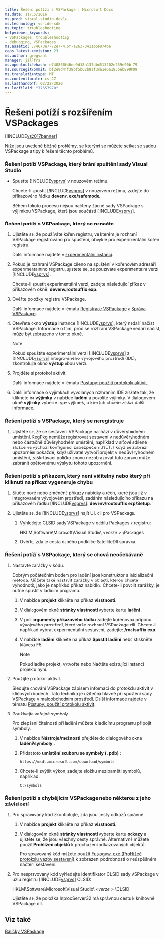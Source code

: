 ```yaml
---
title: Řešení potíží s VSPackage | Microsoft Docs
ms.date: 11/15/2016
ms.prod: visual-studio-dev14
ms.technology: vs-ide-sdk
ms.topic: troubleshooting
helpviewer_keywords:
- VSPackages, troubleshooting
- debugging, VSPackages
ms.assetid: 274673e7-72e7-476f-a263-3411b5b874be
caps.latest.revision: 23
ms.author: gregvanl
manager: jillfra
ms.openlocfilehash: e740860046ee9d18a137dbd513202e259e90bf79
ms.sourcegitcommit: bf2e9d4ff38bf5b62b8af3da1e6a183beb899809
ms.translationtype: MT
ms.contentlocale: cs-CZ
ms.lasthandoff: 02/22/2020
ms.locfileid: "77557970"
---
```

# <a name="troubleshooting-vspackages"></a>Řešení potíží s rozšířením VSPackages
[!INCLUDE[vs2017banner](../includes/vs2017banner.md)]

Níže jsou uvedené běžné problémy, se kterými se můžete setkat se sadou VSPackage a tipy k řešení těchto problémů.  
  
### <a name="to-troubleshoot-a-vspackage-that-keeps-visual-studio-from-starting"></a>Řešení potíží VSPackage, který brání spuštění sady Visual Studio  
  
- Spusťte [!INCLUDE[vsprvs](../includes/vsprvs-md.md)] v nouzovém režimu.  
  
     Chcete-li spustit [!INCLUDE[vsprvs](../includes/vsprvs-md.md)] v nouzovém režimu, zadejte do příkazového řádku **devenv. exe/safemode**.  
  
     Během tohoto procesu nejsou načteny žádné sady VSPackage s výjimkou VSPackage, které jsou součástí [!INCLUDE[vsprvs](../includes/vsprvs-md.md)].  
  
### <a name="to-troubleshoot-a-vspackage-that-does-not-load"></a>Řešení potíží s VSPackage, který se nenačte  
  
1. Ujistěte se, že používáte kořen registru, ve kterém je rozhraní VSPackage registrováno pro spuštění, obvykle pro experimentální kořen registru.  
  
     Další informace najdete v [experimentální instanci](../extensibility/the-experimental-instance.md).  
  
2. Pokud je rozhraní VSPackage cíleno na spuštění v kořenovém adresáři experimentálního registru, ujistěte se, že používáte experimentální verzi [!INCLUDE[vsprvs](../includes/vsprvs-md.md)].  
  
     Chcete-li spustit experimentální verzi, zadejte následující příkaz v příkazovém okně: **devenv/rootsuffix exp**.  
  
3. Ověřte položky registru VSPackage.  
  
     Další informace najdete v tématu [Registrace VSPackage](internals/registering-vspackages.md) a [Správa VSPackage](../extensibility/managing-vspackages.md).  
  
4. Otevřete okno **výstup** instance [!INCLUDE[vsprvs](../includes/vsprvs-md.md)], který nedaří načíst VSPackage. Informace o tom, proč se rozhraní VSPackage nedaří načíst, může být zobrazeno v tomto okně.  
  
    > [!NOTE]
    > Pokud spouštíte experimentální verzi [!INCLUDE[vsprvs](../includes/vsprvs-md.md)] z [!INCLUDE[vsprvs](../includes/vsprvs-md.md)] integrovaného vývojového prostředí (IDE), zkontrolujte okno **výstup** obou verzí.  
  
5. Projděte si protokol aktivit.  
  
     Další informace najdete v tématu [Postupy: použití protokolu aktivit](../extensibility/how-to-use-the-activity-log.md).  
  
6. Další informace o výjimkách vyvolaných rozhraním IDE získáte tak, že kliknete na **výjimky** v nabídce **ladění** a povolíte výjimky. V dialogovém okně **výjimky** vyberte typy výjimek, o kterých chcete získat další informace.  
  
### <a name="to-troubleshoot-a-vspackage-that-does-not-register"></a>Řešení potíží s VSPackage, který se neregistruje  
  
1. Ujistěte se, že se sestavení VSPackage nachází v důvěryhodném umístění. RegPkg nemůže registrovat sestavení v nedůvěryhodném nebo částečně důvěryhodném umístění, například v síťové sdílené složce ve výchozí konfiguraci zabezpečení .NET. I když se zobrazí upozornění pokaždé, když uživatel vytvoří projekt v nedůvěryhodném umístění, zaškrtávací políčko znovu nezobrazovat tuto zprávu může zabránit opětovnému výskytu tohoto upozornění.  
  
### <a name="to-troubleshoot-a-command-that-is-not-visible-or-that-generates-an-error-when-you-click-a-command"></a>Řešení potíží s příkazem, který není viditelný nebo který při kliknutí na příkaz vygeneruje chybu  
  
1. Slučte nové nebo změněné příkazy nabídky a těch, které jsou již v integrovaném vývojovém prostředí, zadáním následujícího příkazu na příkazovém řádku [!INCLUDE[vsprvs](../includes/vsprvs-md.md)]: **devenv/rootsuffix exp/Setup**.  
  
2. Ujistěte se, že [!INCLUDE[vsprvs](../includes/vsprvs-md.md)] najít UI. dll pro VSPackage.  
  
    1. Vyhledejte CLSID sady VSPackage v oddílu Packages v registru:  
  
         HKLM\Software\Microsoft\Visual Studio\\ *\<verze >* \Packages  
  
    2. Ověřte, zda je cesta daného podklíče SatelliteDll správná.  
  
### <a name="to-troubleshoot-a-vspackage-that-behaves-unexpectedly"></a>Řešení potíží s VSPackage, který se chová neočekávaně  
  
1. Nastavte zarážky v kódu.  
  
     Dobrým počátečním bodem pro ladění jsou konstruktor a inicializační metoda. Můžete také nastavit zarážky v oblasti, kterou chcete vyhodnotit, jako je například příkaz nabídky. Chcete-li povolit zarážky, je nutné spustit v ladicím programu.  
  
    1. V nabídce **projekt** klikněte na příkaz **vlastnosti**.  
  
    2. V dialogovém okně **stránky vlastností** vyberte kartu **ladění** .  
  
    3. V poli **argumenty příkazového řádku** zadejte kořenovou příponu vývojového prostředí, které vaše rozhraní VSPackage cílí. Chcete-li například vybrat experimentální sestavení, zadejte: **/rootsuffix exp**.  
  
    4. V nabídce **ladění** klikněte na příkaz **Spustit ladění** nebo stiskněte klávesu F5.  
  
        > [!NOTE]
        > Pokud ladíte projekt, vytvořte nebo Načtěte existující instanci projektu nyní.  
  
2. Použijte protokol aktivit.  
  
     Sledujte chování VSPackage zápisem informací do protokolu aktivit v klíčových bodech. Tato technika je užitečná hlavně při spuštění sady VSPackage v maloobchodním prostředí. Další informace najdete v tématu [Postupy: použití protokolu aktivit](../extensibility/how-to-use-the-activity-log.md).  
  
3. Používejte veřejné symboly.  
  
     Pro zlepšení čitelnosti při ladění můžete k ladicímu programu připojit symboly.  
  
    1. V nabídce **Nástroje/možnosti** přejděte do dialogového okna **ladění/symboly** .  
  
    2. Přidat toto **umístění souboru se symboly (. pdb)** :  
  
       `https://msdl.microsoft.com/download/symbols`  
  
    3. Chcete-li zvýšit výkon, zadejte složku mezipaměti symbolů, například:  

       `C:\symbols`  
  
### <a name="to-troubleshoot-a-missing-vspackage-or-one-of-its-dependencies"></a>Řešení potíží s chybějícím VSPackage nebo některou z jeho závislostí  
  
1. Pro spravovaný kód zkontrolujte, zda jsou cesty odkazů správné.  
  
   1. V nabídce **projekt** klikněte na příkaz **vlastnosti**.  
  
   2. V dialogovém okně **stránky vlastností** vyberte kartu **odkazy** a ujistěte se, že jsou všechny cesty správné. Alternativně můžete použít **Prohlížeč objektů** k procházení odkazovaných objektů.  
  
        Pro spravovaný kód můžete použít [Fuslogvw. exe (Prohlížeč protokolu vazby sestavení)](/dotnet/framework/tools/fuslogvw-exe-assembly-binding-log-viewer) k zobrazení podrobností o neúspěšném načtení sestavení.  
  
2. Pro nespravovaný kód vyhledejte identifikátor CLSID sady VSPackage v uzlu registru [!INCLUDE[vsprvs](../includes/vsprvs-md.md)] CLSID:  
  
    HKLM\Software\Microsoft\Visual Studio\\ *\<verze >* \CLSID  
  
   Ujistěte se, že položka InprocServer32 má správnou cestu k knihovně VSPackage dll.  
  
## <a name="see-also"></a>Viz také  
 [Balíčky VSPackage](../extensibility/internals/vspackages.md)
